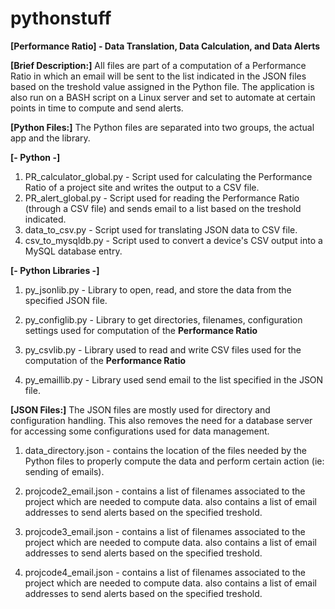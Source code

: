 # pythonstuff
<b>[Performance Ratio] - Data Translation, Data Calculation, and Data Alerts</b>

<b>[Brief Description:]</b>
All files are part of a computation of a Performance Ratio in which an email will be sent to the list indicated in the JSON files based on the treshold value assigned in the Python file.
The application is also run on a BASH script on a Linux server and set to automate at certain points in time to compute and send alerts.

<b>[Python Files:]</b>
The Python files are separated into two groups, the actual app and the library.

<b>[- Python -]</b>

1) PR_calculator_global.py -
  Script used for calculating the Performance Ratio of a project site and writes the output to a CSV file.
2) PR_alert_global.py -
  Script used for reading the Performance Ratio (through a CSV file) and sends email to a list based on the treshold indicated.
3) data_to_csv.py -
  Script used for translating JSON data to CSV file.
4) csv_to_mysqldb.py -
  Script used to convert a device's CSV output into a MySQL database entry.
  
<b>[- Python Libraries -]</b>

1) py_jsonlib.py -
  Library to open, read, and store the data from the specified JSON file.
  
2) py_configlib.py -
  Library to get directories, filenames, configuration settings used for computation of the <b>Performance Ratio</b>
  
3) py_csvlib.py -
  Library used to read and write CSV files used for the computation of the <b>Performance Ratio</b>
  
4) py_emaillib.py -
  Library used send email to the list specified in the JSON file.
  
<b>[JSON Files:]</b>
The JSON files are mostly used for directory and configuration handling.
This also removes the need for a database server for accessing some configurations used for data management.

1) data_directory.json -
   contains the location of the files needed by the Python files to properly compute the data and perform certain action (ie: sending of emails).
   
2) projcode2_email.json -
  contains a list of filenames associated to the project which are needed to compute data.
  also contains a list of email addresses to send alerts based on the specified treshold.
  
3) projcode3_email.json -
  contains a list of filenames associated to the project which are needed to compute data.
  also contains a list of email addresses to send alerts based on the specified treshold.
  
4) projcode4_email.json -
  contains a list of filenames associated to the project which are needed to compute data.
  also contains a list of email addresses to send alerts based on the specified treshold.
